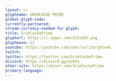 ```yaml
---
layout: cc
glyphname: GRIMLOCKE PRIME
global-glyph-code: 
currently-partnered: 
stream-currency-needed-for-glyph: 
title: GrimlockePrime
glyphurl: https://i.imgur.com/ZsCeZmY.png
glyphwave: 12
youtube: https://youtube.com/user/solitarybleek
twitch: 
twitter: https://twitter.com/GrimlockePrime
discord: https://discord.gg/e2E5v
other-site: https://mixer.com/GrimlockePrime
primary-language: 
---
```


